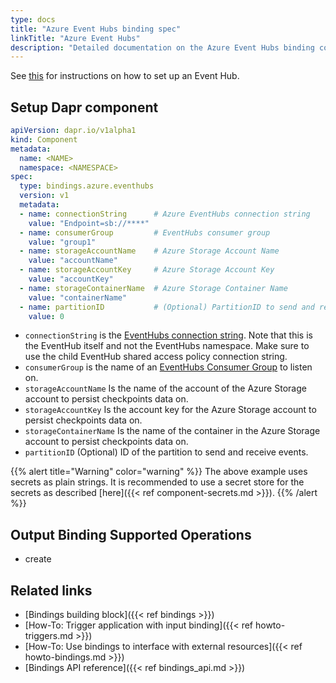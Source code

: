```yaml
---
type: docs
title: "Azure Event Hubs binding spec"
linkTitle: "Azure Event Hubs"
description: "Detailed documentation on the Azure Event Hubs binding component"
---
```


See [this](https://docs.microsoft.com/en-us/azure/event-hubs/event-hubs-dotnet-framework-getstarted-send) for instructions on how to set up an Event Hub.

## Setup Dapr component

```yaml
apiVersion: dapr.io/v1alpha1
kind: Component
metadata:
  name: <NAME>
  namespace: <NAMESPACE>
spec:
  type: bindings.azure.eventhubs
  version: v1
  metadata:
  - name: connectionString      # Azure EventHubs connection string
    value: "Endpoint=sb://****"
  - name: consumerGroup         # EventHubs consumer group
    value: "group1"
  - name: storageAccountName    # Azure Storage Account Name
    value: "accountName"   
  - name: storageAccountKey     # Azure Storage Account Key
    value: "accountKey"                
  - name: storageContainerName  # Azure Storage Container Name
    value: "containerName"    
  - name: partitionID           # (Optional) PartitionID to send and receive events
    value: 0
```

- `connectionString` is the [EventHubs connection string](https://docs.microsoft.com/en-us/azure/event-hubs/authorize-access-shared-access-signature). Note that this is the EventHub itself and not the EventHubs namespace. Make sure to use the child EventHub shared access policy connection string.
- `consumerGroup` is the name of an [EventHubs Consumer Group](https://docs.microsoft.com/en-us/azure/event-hubs/event-hubs-features#consumer-groups) to listen on.
- `storageAccountName` Is the name of the account of the Azure Storage account to persist checkpoints data on.
- `storageAccountKey`  Is the account key for the Azure Storage account to persist checkpoints data on.
- `storageContainerName` Is the name of the container in the Azure Storage account to persist checkpoints data on.
- `partitionID` (Optional) ID of the partition to send and receive events.

{{% alert title="Warning" color="warning" %}}
The above example uses secrets as plain strings. It is recommended to use a secret store for the secrets as described [here]({{< ref component-secrets.md >}}).
{{% /alert %}}

## Output Binding Supported Operations

* create

## Related links
- [Bindings building block]({{< ref bindings >}})
- [How-To: Trigger application with input binding]({{< ref howto-triggers.md >}})
- [How-To: Use bindings to interface with external resources]({{< ref howto-bindings.md >}})
- [Bindings API reference]({{< ref bindings_api.md >}})